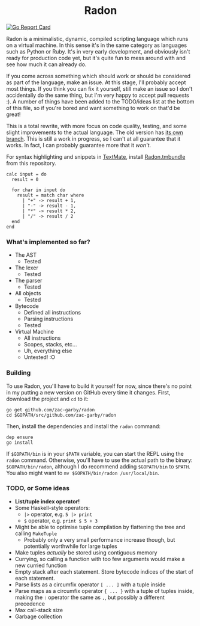 <h1 align="center">
  Radon
</h1>

[![Go Report Card](https://goreportcard.com/badge/github.com/zac-garby/radon)](https://goreportcard.com/report/github.com/zac-garby/radon)

Radon is a minimalistic, dynamic, compiled scripting language which runs on a virtual machine. In this sense it's in the same category as languages such as Python or Ruby. It's in very early development, and obviously isn't ready for production code yet, but it's quite fun to mess around with and see how much it can already do.

If you come across something which should work or should be considered as part of the language, make an issue. At this stage, I'll probably accept most things. If you think you can fix it yourself, still make an issue so I don't accidentally do the same thing, but I'm very happy to accept pull requests :). A number of things have been added to the TODO/ideas list at the bottom of this file, so if you're bored and want something to work on that'd be great!

This is a total rewrite, with more focus on code quality, testing, and some slight improvements to the actual language. The old version has [its own branch](https://github.com/zac-garby/radon/tree/old). This is still a work in progress, so I can't at all guarantee that it works. In fact, I can probably guarantee more that it _won't_.

For syntax highlighting and snippets in [TextMate](http://macromates.com), install [Radon.tmbundle](Radon.tmbundle) from this repository.

```
calc input = do
  result = 0

  for char in input do
    result = match char where
      | "+" -> result + 1,
      | "-" -> result - 1,
      | "*" -> result * 2,
      | "/" -> result / 2
  end
end
```

### What's implemented so far?

 - The AST
   - Tested
 - The lexer
   - Tested
 - The parser
   - Tested
 - All objects
   - Tested
 - Bytecode
   - Defined all instructions
   - Parsing instructions
   - Tested
 - Virtual Machine
   - All instructions
   - Scopes, stacks, etc...
   - Uh, everything else
   - Untested! :O

### Building

To use Radon, you'll have to build it yourself for now, since there's no point in my putting a new version on GitHub every time it changes. First, download the project and `cd` to it:

```
go get github.com/zac-garby/radon
cd $GOPATH/src/github.com/zac-garby/radon
```

Then, install the dependencies and install the `radon` command:

```
dep ensure
go install
```

If `$GOPATH/bin` is in your `$PATH` variable, you can start the REPL using the `radon` command. Otherwise, you'll have to use the actual path to the binary: `$GOPATH/bin/radon`, although I do recommend adding `$GOPATH/bin` to `$PATH`. You also might want to `mv $GOPATH/bin/radon /usr/local/bin`.

### TODO, or Some ideas
 - **List/tuple index operator!**
 - Some Haskell-style operators:
   - `|>` operator, e.g. `5 |> print`
   - `$` operator, e.g. `print $ 5 + 3`
 - Might be able to optimise tuple compilation by flattening the tree and calling `MakeTuple`
   - Probably only a very small performance increase though, but potentially worthwhile for large tuples
 - Make tuples _actually_ be stored using contiguous memory
 - Currying, so calling a function with too few arguments would make a new curried function
 - Empty stack after each statement. Store bytecode indices of the start of each statement.
 - Parse lists as a circumfix operator `[ ... ]` with a tuple inside
 - Parse maps as a circumfix operator `{ ... }` with a tuple of tuples inside, making the `:` operator the same as `,`, but possibly a different precedence
 - Max call-stack size
 - Garbage collection
